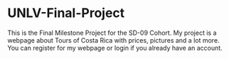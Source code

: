 # UNLV-Final-Project
This is the Final Milestone Project for the SD-09 Cohort. My project is a webpage about Tours of Costa Rica with prices, pictures and a lot more. You can register for my webpage or login if you already have an account. 